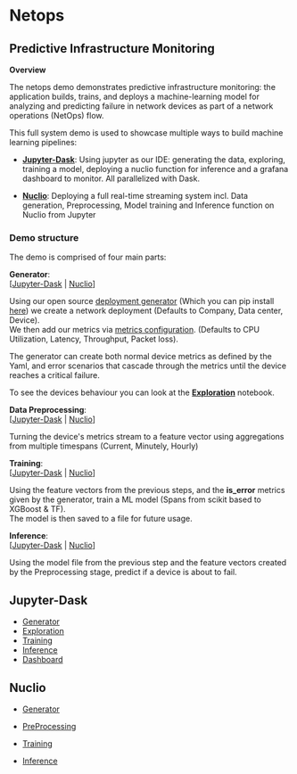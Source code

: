 # Netops
## Predictive Infrastructure Monitoring 

**Overview**   

The netops demo demonstrates predictive infrastructure monitoring: the application builds, trains, and deploys a machine-learning model for analyzing and predicting failure in network devices as part of a network operations (NetOps) flow.

This full system demo is used to showcase multiple ways to build machine learning pipelines:

- [**Jupyter-Dask**](#jupyter-dask): Using jupyter as our IDE: generating the data, exploring, training a model, deploying a nuclio function for inference and a grafana dashboard to monitor.  All parallelized with Dask.

- [**Nuclio**](#nuclio): Deploying a full real-time streaming system incl. Data generation, Preprocessing, Model training and Inference function on Nuclio from Jupyter

### Demo structure
The demo is comprised of four main parts:  

**Generator**:  
\[[Jupyter-Dask](01-generator.ipynb) | [Nuclio](pipelines/nuclio-generator.ipynb)]  

Using our open source [deployment generator](https://github.com/zilbermanor/deployment_generator/tree/master/v3io_generator) (Which you can pip install [here](https://test.pypi.org/manage/project/v3io-generator/releases/)) we create a network deployment (Defaults to Company, Data center, Device).  
We then add our metrics via [metrics configuration](configurations/metrics_configuration.yaml). (Defaults to CPU Utilization, Latency, Throughput, Packet loss).   

The generator can create both normal device metrics as defined by the Yaml, and error scenarios that cascade through the metrics until the device reaches a critical failure.

To see the devices behaviour you can look at the **[Exploration](02-explore.ipynb)** notebook.

**Data Preprocessing**:  
\[[Jupyter-Dask](01-generator.ipynb) | [Nuclio](pipelines/nuclio-data-preperations.ipynb)]  

Turning the device's metrics stream to a feature vector using aggregations from multiple timespans (Current, Minutely, Hourly)  

**Training**:  
\[[Jupyter-Dask](03-training.ipynb) | [Nuclio](pipelines/nuclio-training.ipynb)]  

Using the feature vectors from the previous steps, and the **is_error** metrics given by the generator, train a ML model (Spans from scikit based to XGBoost & TF).  
The model is then saved to a file for future usage.  

**Inference**:  
\[[Jupyter-Dask](04-infer.ipynb) | [Nuclio](pipelines/nuclio-inference.ipynb)] 

Using the model file from the previous step and the feature vectors created by the Preprocessing stage, predict if a device is about to fail.

## Jupyter-Dask

 - [Generator](01-generator.ipynb)
 - [Exploration](02-explore.ipynb)
 - [Training](03-training.ipynb)
 - [Inference](04-infer.ipynb)
 - [Dashboard](05-grafana.ipynb)
 
 ## Nuclio
 
 - [Generator](pipelines/nuclio-generator.ipynb)  
 - [PreProcessing](pipelines/nuclio-data-preperations.ipynb)  
 
 - [Training](pipelines/nuclio-training.ipynb)
 - [Inference](pipelines/nuclio-inference.ipynb)